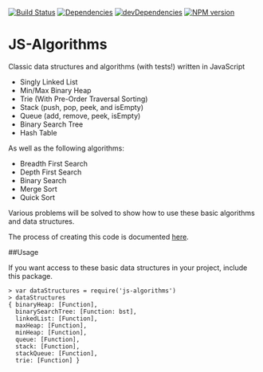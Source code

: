 [![Build Status](https://travis-ci.org/duereg/js-algorithms.png)](https://travis-ci.org/duereg/js-algorithms)
[![Dependencies](https://david-dm.org/duereg/js-algorithms.png)](https://david-dm.org/duereg/js-algorithms)
[![devDependencies](https://david-dm.org/duereg/js-algorithms/dev-status.png)](https://david-dm.org/duereg/js-algorithms#info=devDependencies&view=table)
[![NPM version](https://badge.fury.io/js/js-algorithms.svg)](http://badge.fury.io/js/js-algorithms)

JS-Algorithms
=============

Classic data structures and algorithms (with tests!) written in JavaScript

* Singly Linked List
* Min/Max Binary Heap
* Trie (With Pre-Order Traversal Sorting)
* Stack (push, pop, peek, and isEmpty)
* Queue (add, remove, peek, isEmpty)
* Binary Search Tree
* Hash Table

As well as the following algorithms:

* Breadth First Search
* Depth First Search
* Binary Search
* Merge Sort
* Quick Sort

Various problems will be solved to show how to use these basic algorithms and data structures.

The process of creating this code is documented [here](http://blog.mattblair.co).

##Usage

If you want access to these basic data structures in your project, include this package.

```shell
> var dataStructures = require('js-algorithms')
> dataStructures
{ binaryHeap: [Function],
  binarySearchTree: [Function: bst],
  linkedList: [Function],
  maxHeap: [Function],
  minHeap: [Function],
  queue: [Function],
  stack: [Function],
  stackQueue: [Function],
  trie: [Function] }
```


